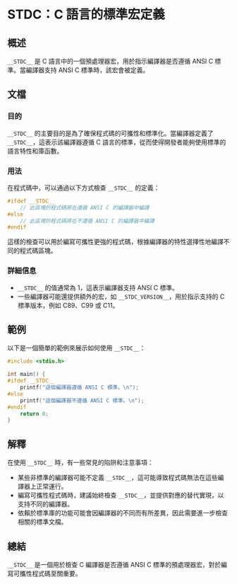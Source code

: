 <!--
Meta Description: # __STDC__：C 語言的標準宏定義 ## 概述 `__STDC__` 是 C 語言中的一個預處理器宏，用於指示編譯器是否遵循 ANSI C 標準。當編譯器支持 ANSI C 標準時，該宏會被定義。 ## 文檔 ### 目的 `__STDC__` 的主要目的是為了確保程式碼的可攜性和標準化。當...
Meta Keywords: __stdc__, ansi, ifdef, 的編譯器中編譯, else
-->

# __STDC__：C 語言的標準宏定義

## 概述
`__STDC__` 是 C 語言中的一個預處理器宏，用於指示編譯器是否遵循 ANSI C 標準。當編譯器支持 ANSI C 標準時，該宏會被定義。

## 文檔
### 目的
`__STDC__` 的主要目的是為了確保程式碼的可攜性和標準化。當編譯器定義了 `__STDC__`，這表示該編譯器遵循 C 語言的標準，從而使得開發者能夠使用標準的語言特性和庫函數。

### 用法
在程式碼中，可以通過以下方式檢查 `__STDC__` 的定義：

```c
#ifdef __STDC__
    // 此區塊的程式碼將在遵循 ANSI C 的編譯器中編譯
#else
    // 此區塊的程式碼將在不遵循 ANSI C 的編譯器中編譯
#endif
```

這樣的檢查可以用於編寫可攜性更強的程式碼，根據編譯器的特性選擇性地編譯不同的程式碼區塊。

### 詳細信息
- `__STDC__` 的值通常為 1，這表示編譯器支持 ANSI C 標準。
- 一些編譯器可能還提供額外的宏，如 `__STDC_VERSION__`，用於指示支持的 C 標準版本，例如 C89、C99 或 C11。

## 範例
以下是一個簡單的範例來展示如何使用 `__STDC__`：

```c
#include <stdio.h>

int main() {
#ifdef __STDC__
    printf("這個編譯器遵循 ANSI C 標準。\n");
#else
    printf("這個編譯器不遵循 ANSI C 標準。\n");
#endif
    return 0;
}
```

## 解釋
在使用 `__STDC__` 時，有一些常見的陷阱和注意事項：
- 某些非標準的編譯器可能不定義 `__STDC__`，這可能導致程式碼無法在這些編譯器上正常運行。
- 編寫可攜性程式碼時，建議始終檢查 `__STDC__`，並提供對應的替代實現，以支持不同的編譯器。
- 依賴於標準庫的功能可能會因編譯器的不同而有所差異，因此需要進一步檢查相關的標準文檔。

## 總結
`__STDC__` 是一個用於檢查 C 編譯器是否遵循 ANSI C 標準的預處理器宏，對於編寫可攜性程式碼至關重要。